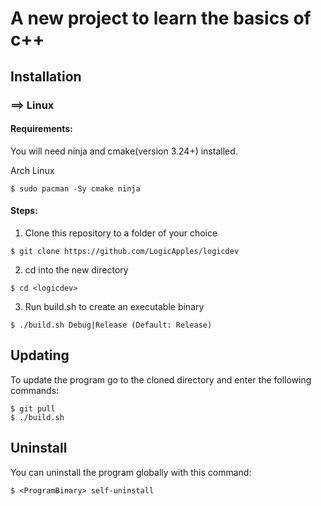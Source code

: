 # A new project to learn the basics of c++

## Installation
### ==> Linux
#### Requirements:
You will need ninja and cmake(version 3.24+) installed.

Arch Linux
```shell
$ sudo pacman -Sy cmake ninja
```

#### Steps:
1. Clone this repository to a folder of your choice
```shell
$ git clone https://github.com/LogicApples/logicdev
```
2. cd into the new directory
```shell
$ cd <logicdev>
```
3. Run build.sh to create an executable binary
```shell
$ ./build.sh Debug|Release (Default: Release)
```

## Updating
To update the program go to the cloned directory and enter the following commands:
```shell
$ git pull
$ ./build.sh
```

## Uninstall
You can uninstall the program globally with this command:
```shell
$ <ProgramBinary> self-uninstall
```